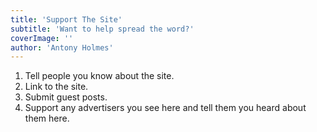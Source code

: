 ```yaml
---
title: 'Support The Site'
subtitle: 'Want to help spread the word?'
coverImage: ''
author: 'Antony Holmes'
---
```


1. Tell people you know about the site.
2. Link to the site.
3. Submit guest posts.
4. Support any advertisers you see here and tell them you heard about them here.
